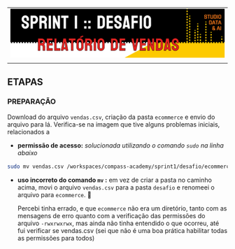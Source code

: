 #

||
|---|
|![Banner](/assets/banner-sprint1-desafio.png)|
||

## ETAPAS

### PREPARAÇÃO
Download do arquivo `vendas.csv`, criação da pasta `ecommerce` e envio do arquivo para lá. 
Verifica-se na imagem que tive alguns problemas iniciais, relacionados a  

* **permissão de acesso:** *solucionada utilizando o comando `sudo` na linha abaixo*
```bash
sudo mv vendas.csv /workspaces/compass-academy/sprint1/desafio/ecommerce
```
* **uso incorreto do comando `mv` :** em vez de criar a pasta no caminho acima, movi o arquivo `vendas.csv` para a pasta `desafio` e renomeei o arquivo para `ecommerce`. :clown_face:  

   Percebi tinha errado, e que `ecommerce` não era um diretório, tanto com as mensagens de erro quanto com a verificação das permissões do arquivo `-rwxrwxrwx`, mas ainda não tinha entendido o que ocorreu, até fui verificar se vendas.csv (sei que não é uma boa prática habilitar todas as permissões para todos)

